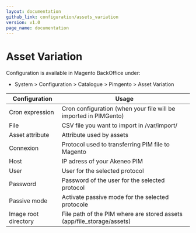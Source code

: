 ```yaml
---
layout: documentation
github_link: configuration/assets_variation
version: v1.0
page_name: documentation
---
```


**Asset Variation**
===========

Configuration is available in Magento BackOffice under:
* System > Configuration > Catalogue > Pimgento > Asset Variation

| Configuration        | Usage                                                                  |
|----------------------|------------------------------------------------------------------------|
| Cron expression      | Cron configuration (when your file will be imported in PIMGento)       |
| File                 | CSV file you want to import in /var/import/                            |
| Asset attribute      | Attribute used by assets                                               |
| Connexion            | Protocol used to transferring PIM file to Magento                      |
| Host                 | IP adress of your Akeneo PIM                                           |
| User                 | User for the selected protocol                                         |
| Password             | Password of the user for the selected protocol                         |
| Passive mode         | Activate passive mode for the selected protocole                       |
| Image root directory | File path of the PIM where are stored assets (app/file_storage/assets) |